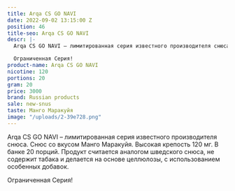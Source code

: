 ```yaml
---
title: Arqa CS GO NAVI
date: 2022-09-02 13:15:00 Z
position: 46
title-seo: Arqa CS GO NAVI
descr: |-
  Arqa CS GO NAVI – лимитированная серия известного производителя снюса. Снюс со вкусом голубики и черники. Высокая крепость 120 мг. В банке 20 порций. Продукт считается аналогом шведского снюса, не содержит табака и делается на основе целлюлозы, с использованием особенных добавок.

  Ограниченная Серия!
product-name: Arqa CS GO NAVI
nicotine: 120
portions: 20
gram: 20
price: 3000
brand: Russian products
sale: new-snus
taste: Манго Маракуйя
image: "/uploads/2-39e728.png"
---
```


Arqa CS GO NAVI – лимитированная серия известного производителя снюса. Снюс со вкусом Манго Маракуйя. Высокая крепость 120 мг. В банке 20 порций. Продукт считается аналогом шведского снюса, не содержит табака и делается на основе целлюлозы, с использованием особенных добавок.

Ограниченная Серия!